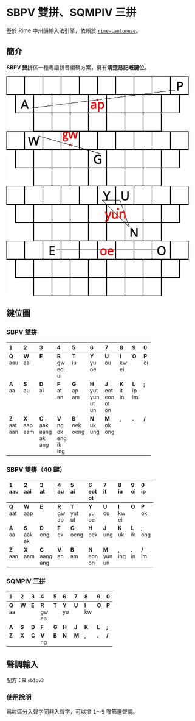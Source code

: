 # SBPV 雙拼、SQMPIV 三拼
基於 Rime 中州韻輸入法引擎，依賴於 [`rime-cantonese`](https://github.com/rime/rime-cantonese)。
## 簡介
**SBPV 雙拼**係一種粵語拼音編碼方案，擁有**淸楚易記嘅鍵位**。

<img src="https://github.com/MISTER-CHAN/rime-SB1PV3/blob/main/images/SB1PV3_ap.jpg" align=center>
<img src="https://github.com/MISTER-CHAN/rime-SB1PV3/blob/main/images/SB1PV3_gw.jpg" align=center>
<img src="https://github.com/MISTER-CHAN/rime-SB1PV3/blob/main/images/SB1PV3_yun.jpg" align=center>
<img src="https://github.com/MISTER-CHAN/rime-SB1PV3/blob/main/images/SB1PV3_oe.jpg" align=center>

## 鍵位圖
### SBPV 雙拼
| **1** | **2** | **3** | **4** | **5** | **6** | **7** | **8** | **9** | **0** |
|:---|:---|:---|:---|:---|:---|:---|:---|:---|:---|
| **Q**<br>aau<br><br><br> | **W**<br>aai<br><br><br> | **E**<br><br><br><br> | **R**<br>gw<br>eoi<br>ui | **T**<br>iu<br><br><br> | **Y**<br>yu<br>oe<br><br> | **U**<br>ou<br><br><br> | **I**<br>kw<br>ei<br><br> | **O**<br><br><br><br> | **P**<br>oi<br><br><br> |
| **A**<br>aa<br><br><br><br> | **S**<br>au<br><br><br><br> | **D**<br>ai<br><br><br><br> | **F**<br>at<br>an<br><br><br> | **G**<br>ap<br>am<br><br><br> | **H**<br>yut<br>yun<br>ut<br>un | **J**<br>eot<br>eon<br>ot<br>on | **K**<br>it<br>in<br><br><br> | **L**<br>ip<br>im<br><br><br> | **;**<br><br><br><br><br> |
| **Z**<br>aat<br>aan<br><br><br><br> | **X**<br>aap<br>aam<br><br><br><br> | **C**<br>aak<br>aang<br>ak<br>ang<br><br> | **V**<br>ng<br>ek<br>eng<br>ik<br>ing | **B**<br>oek<br>oeng<br><br><br><br> | **N**<br>uk<br>ung<br><br><br><br> | **M**<br>ok<br>ong<br><br><br><br> | **,**<br><br><br><br><br><br> | **.**<br><br><br><br><br><br> | **/**<br><br><br><br><br><br> |
### SBPV 雙拼（40 鍵）
| **1**<br>aau<br><br> | **2**<br>aai<br><br> | **3**<br>at<br><br> | **4**<br>au<br><br> | **5**<br>ai<br><br> | **6**<br>eot<br>ot | **7**<br>it<br><br> | **8**<br>iu<br><br> | **9**<br>oi<br><br> | **0**<br>ip<br><br> |
|:---|:---|:---|:---|:---|:---|:---|:---|:---|:---|
| **Q**<br>aat<br><br> | **W**<br>aap<br><br> | **E**<br><br><br> | **R**<br>gw<br>ap | **T**<br>yut<br>ut | **Y**<br>yu<br>oe | **U**<br>ou<br><br> | **I**<br>kw<br>ei | **O**<br><br><br> | **P**<br>ok<br><br> |
| **A**<br>aa<br><br> | **S**<br>aak<br>ak | **D**<br>eng<br><br> | **F**<br>ek<br><br> | **G**<br>oeng<br><br> | **H**<br>oek<br><br> | **J**<br>ung<br><br> | **K**<br>uk<br><br> | **L**<br>ik<br><br> | **;**<br>ong<br><br> |
| **Z**<br>aan<br><br> | **X**<br>aam<br><br> | **C**<br>aang<br>ang | **V**<br>an<br><br> | **B**<br>am<br><br> | **N**<br>eon<br>on | **M**<br>yun<br>un | **,**<br>ing<br><br> | **.**<br>in<br><br> | **/**<br>im<br><br> |
### SQMPIV 三拼
| **1** | **2** | **3** | **4** | **5** | **6** | **7** | **8** | **9** | **0** |
|:---|:---|:---|:---|:---|:---|:---|:---|:---|:---|
| **Q**<br>aa<br><br> | **W**<br><br><br> | **E**<br><br><br> | **R**<br>gw<br>eo | **T**<br><br><br> | **Y**<br>yu<br><br> | **U**<br><br><br> | **I**<br>kw<br><br> | **O**<br><br><br> | **P**<br><br><br> |
| **A**<br> | **S**<br> | **D**<br> | **F**<br> | **G**<br> | **H**<br> | **J**<br> | **K**<br> | **L**<br> | **;**<br> |
| **Z**<br><br> | **X**<br><br> | **C**<br><br> | **V**<br>ng | **B**<br><br> | **N**<br><br> | **M**<br><br> | **,**<br><br> | **.**<br><br> | **/**<br><br> |
## 聲調輸入
配方：℞ `sb1pv3`
### 使用說明
爲咗區分入聲字同非入聲字，可以撳 <kbd>1</kbd>～<kbd>9</kbd> 嚟篩選聲調。
